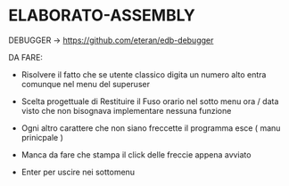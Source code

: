 # ELABORATO-ASSEMBLY

DEBUGGER -> https://github.com/eteran/edb-debugger

DA FARE:

- Risolvere il fatto che se utente classico digita 
  un numero alto entra comunque nel menu del superuser

- Scelta progettuale di Restituire il Fuso orario nel sotto 
  menu ora / data visto che non bisognava implementare nessuna funzione

- Ogni altro carattere che non siano freccette il programma esce ( manu prinicpale )

- Manca da fare che stampa il click delle freccie appena avviato

- Enter per uscire nei sottomenu